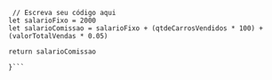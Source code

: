 ```function calculaSalario(qtdeCarrosVendidos, valorTotalVendas) {
 // Escreva seu código aqui
let salarioFixo = 2000
let salarioComissao = salarioFixo + (qtdeCarrosVendidos * 100) + (valorTotalVendas * 0.05)

return salarioComissao
  
}```